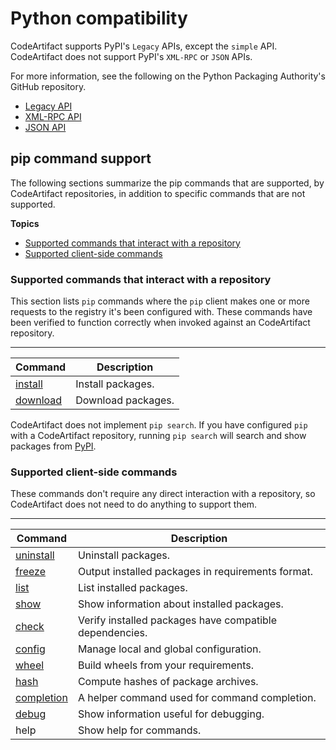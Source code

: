 # Python compatibility<a name="python-compatibility"></a>

 CodeArtifact supports PyPI's `Legacy` APIs, except the `simple` API\. CodeArtifact does not support PyPI's `XML-RPC` or `JSON` APIs\. 

For more information, see the following on the Python Packaging Authority's GitHub repository\.
+ [Legacy API](https://github.com/pypa/warehouse/blob/master/docs/api-reference/legacy.rst)
+ [XML\-RPC API](https://github.com/pypa/warehouse/blob/master/docs/api-reference/xml-rpc.rst)
+ [JSON API](https://github.com/pypa/warehouse/blob/master/docs/api-reference/json.rst)

## pip command support<a name="pip-command-support"></a>

The following sections summarize the pip commands that are supported, by CodeArtifact repositories, in addition to specific commands that are not supported\.

**Topics**
+ [Supported commands that interact with a repository](#supported-pip-commands-that-interact-with-a-repository)
+ [Supported client\-side commands](#supported-pip-client-side-commands)

### Supported commands that interact with a repository<a name="supported-pip-commands-that-interact-with-a-repository"></a>

This section lists `pip` commands where the `pip` client makes one or more requests to the registry it's been configured with\. These commands have been verified to function correctly when invoked against an CodeArtifact repository\.


****  

| Command | Description | 
| --- | --- | 
|   [install](https://pip.pypa.io/en/stable/reference/pip_install/)   |  Install packages\.  | 
|   [download](https://pip.pypa.io/en/stable/reference/pip_download/)   |  Download packages\.  | 

CodeArtifact does not implement `pip search`\. If you have configured `pip` with a CodeArtifact repository, running `pip search` will search and show packages from [PyPI](https://pypi.org/)\.

### Supported client\-side commands<a name="supported-pip-client-side-commands"></a>

These commands don't require any direct interaction with a repository, so CodeArtifact does not need to do anything to support them\.


****  

| Command | Description | 
| --- | --- | 
|   [uninstall](https://pip.pypa.io/en/stable/reference/pip_uninstall/)   |  Uninstall packages\.  | 
|   [freeze](https://pip.pypa.io/en/stable/reference/pip_freeze/)   |  Output installed packages in requirements format\.  | 
|   [list](https://pip.pypa.io/en/stable/reference/pip_list/)   |  List installed packages\.  | 
|   [show](https://pip.pypa.io/en/stable/reference/pip_show/)   |  Show information about installed packages\.  | 
|   [check](https://pip.pypa.io/en/stable/reference/pip_check/)   |  Verify installed packages have compatible dependencies\.  | 
|   [config](https://pip.pypa.io/en/stable/reference/pip_config/)   |  Manage local and global configuration\.  | 
|   [wheel](https://pip.pypa.io/en/stable/reference/pip_wheel/)   |  Build wheels from your requirements\.  | 
|   [hash](https://pip.pypa.io/en/stable/reference/pip_hash/)   |  Compute hashes of package archives\.  | 
|   [completion](https://pip.pypa.io/en/stable/user_guide/#command-completion)   |  A helper command used for command completion\.  | 
|   [debug](https://pip.pypa.io/en/stable/reference/pip_debug/)   |  Show information useful for debugging\.  | 
|  help  |  Show help for commands\.  | 